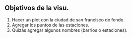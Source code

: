 ## Objetivos de la visu.

1. Hacer un plot con la ciudad de san francisco de fondo.
2. Agregar los puntos de las estaciones.
3. Quizás agregar algunos nombres (barrios o estaciones).
